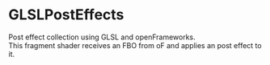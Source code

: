 # GLSLPostEffects
Post effect collection using GLSL and openFrameworks.  
This fragment shader receives an FBO from oF and applies an post effect to it.

